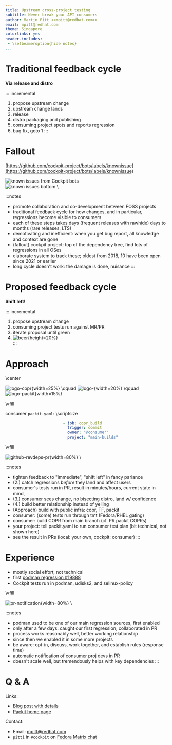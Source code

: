 ```yaml
---
title: Upstream cross-project testing
subtitle: Never break your API consumers
author: Martin Pitt <<mpitt@redhat.com>>
email: mpitt@redhat.com
theme: Singapore
colorlinks: yes
header-includes:
 - \setbeameroption{hide notes}
...
```


# Traditional feedback cycle

**Via release and distro**

::: incremental
1. propose upstream change
2. upstream change lands
3. release
4. distro packaging and publishing
5. consuming project spots and reports regression
6. bug fix, goto 1
:::


# Fallout

[https://github.com/cockpit-project/bots/labels/knownissue](https://github.com/cockpit-project/bots/labels/knownissue)

![known issues from Cockpit bots](bots-known-issues-top.png) \
![known issues bottom](bots-known-issues-bottom.png) \

:::notes
- promote collaboration and co-development between FOSS projects
- traditional feedback cycle for how changes, and in particular, regressions become visible to consumers
- each of these steps takes days (frequent releases with rawhide) days to months (rare releases, LTS)
- demotivating and inefficient: when you get bug report, all knowledge and context are gone
- (fallout) cockpit project: top of the dependency tree, find lots of regressions in all OSes
- elaborate system to track these; oldest from 2018, 10 have been open since 2021 or earlier
- long cycle doesn't work: the damage is done, nuisance
:::

# Proposed feedback cycle

**Shift left!**

::: incremental
1. propose upstream change
2. consuming project tests run against MR/PR
3. iterate proposal until green
4. ![beer](./cheers.png){height=20%} \
:::

# Approach

\center

![logo-copr](./logo-copr.png){width=25%} \qquad
![logo-](./logo-tf.png){width=20%} \qquad
![logo-packit](./logo-packit.png){width=15%}

\vfill

consumer `packit.yaml`:
\scriptsize
```yaml
                         - job: copr_build
                           trigger: commit
                           owner: "@consumer"
                           project: "main-builds"
```

\vfill

![github-revdeps-pr](./github-pr-revdeps.png){width=80%} \

:::notes
- tighten feedback to "immediate", "shift left" in fancy parlance
- (2.) catch regressions *before* they land and affect users
- consumer's tests run in PR, result in minutes/hours, current state in mind,
- (3.) consumer sees change, no bisecting distro, land w/ confidence
- (4.) build better relationship instead of yelling
- (Approach) build with public infra: copr, TF, packit
- consumer: (some) tests run through tmt (Fedora/RHEL gating)
- consumer: build COPR from main branch (cf. PR packit COPRs)
- your project: tell packit.yaml to run consumer test plan (bit technical, not shown here)
- see the result in PRs (local: your own, cockpit: consumer)
:::

# Experience

- mostly social effort, not technical
- first [podman regression #19888](https://github.com/containers/podman/pull/19888#issuecomment-1711548343)
- Cockpit tests run in podman, udisks2, and selinux-policy

\vfill

![pr-notification](./pr-notification.png){width=80%} \

:::notes
- podman used to be one of our main regression sources, first enabled
- only after a few days: caught our first regression; collaborated in PR
- process works reasonably well, better working relationship
- since then we enabled it in some more projects
- be aware: opt-in, discuss, work together, and establish rules (response time)
- automatic notification of consumer proj devs in PR
- doesn't scale well, but tremendously helps with key dependencies
:::


# Q & A

Links:

- [Blog post with details](https://cockpit-project.org/blog/tmt-cross-project-testing.html)
- [Packit home page](https://packit.dev/)

Contact:

- Email: mpitt@redhat.com
- `pitti` in `#cockpit` on [Fedora Matrix chat](https://chat.fedoraproject.org/#/room/#cockpit:fedoraproject.org)

